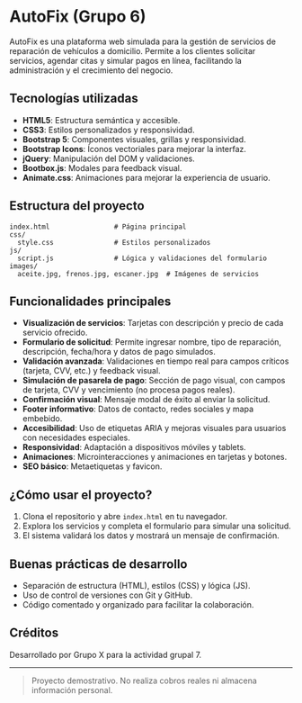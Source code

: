 # AutoFix (Grupo 6)

AutoFix es una plataforma web simulada para la gestión de servicios de reparación de vehículos a domicilio. Permite a los clientes solicitar servicios, agendar citas y simular pagos en línea, facilitando la administración y el crecimiento del negocio.

## Tecnologías utilizadas

- **HTML5**: Estructura semántica y accesible.
- **CSS3**: Estilos personalizados y responsividad.
- **Bootstrap 5**: Componentes visuales, grillas y responsividad.
- **Bootstrap Icons**: Íconos vectoriales para mejorar la interfaz.
- **jQuery**: Manipulación del DOM y validaciones.
- **Bootbox.js**: Modales para feedback visual.
- **Animate.css**: Animaciones para mejorar la experiencia de usuario.

## Estructura del proyecto

```
index.html                # Página principal
css/
  style.css               # Estilos personalizados
js/
  script.js               # Lógica y validaciones del formulario
images/
  aceite.jpg, frenos.jpg, escaner.jpg  # Imágenes de servicios
```

## Funcionalidades principales

- **Visualización de servicios**: Tarjetas con descripción y precio de cada servicio ofrecido.
- **Formulario de solicitud**: Permite ingresar nombre, tipo de reparación, descripción, fecha/hora y datos de pago simulados.
- **Validación avanzada**: Validaciones en tiempo real para campos críticos (tarjeta, CVV, etc.) y feedback visual.
- **Simulación de pasarela de pago**: Sección de pago visual, con campos de tarjeta, CVV y vencimiento (no procesa pagos reales).
- **Confirmación visual**: Mensaje modal de éxito al enviar la solicitud.
- **Footer informativo**: Datos de contacto, redes sociales y mapa embebido.
- **Accesibilidad**: Uso de etiquetas ARIA y mejoras visuales para usuarios con necesidades especiales.
- **Responsividad**: Adaptación a dispositivos móviles y tablets.
- **Animaciones**: Microinteracciones y animaciones en tarjetas y botones.
- **SEO básico**: Metaetiquetas y favicon.

## ¿Cómo usar el proyecto?

1. Clona el repositorio y abre `index.html` en tu navegador.
2. Explora los servicios y completa el formulario para simular una solicitud.
3. El sistema validará los datos y mostrará un mensaje de confirmación.

## Buenas prácticas de desarrollo

- Separación de estructura (HTML), estilos (CSS) y lógica (JS).
- Uso de control de versiones con Git y GitHub.
- Código comentado y organizado para facilitar la colaboración.

## Créditos

Desarrollado por Grupo X para la actividad grupal 7.

---

> Proyecto demostrativo. No realiza cobros reales ni almacena información personal.
